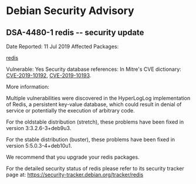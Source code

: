 
Debian Security Advisory
========================


DSA-4480-1 redis -- security update
-----------------------------------



Date Reported:
11 Jul 2019
Affected Packages:

[redis](https://packages.debian.org/src:redis)

Vulnerable:
Yes
Security database references:
In Mitre's CVE dictionary: [CVE-2019-10192](https://security-tracker.debian.org/tracker/CVE-2019-10192), [CVE-2019-10193](https://security-tracker.debian.org/tracker/CVE-2019-10193).  

More information:

Multiple vulnerabilities were discovered in the HyperLogLog implementation
of Redis, a persistent key-value database, which could result in denial
of service or potentially the execution of arbitrary code.


For the oldstable distribution (stretch), these problems have been fixed
in version 3:3.2.6-3+deb9u3.


For the stable distribution (buster), these problems have been fixed in
version 5:5.0.3-4+deb10u1.


We recommend that you upgrade your redis packages.


For the detailed security status of redis please refer to
its security tracker page at:
<https://security-tracker.debian.org/tracker/redis>





